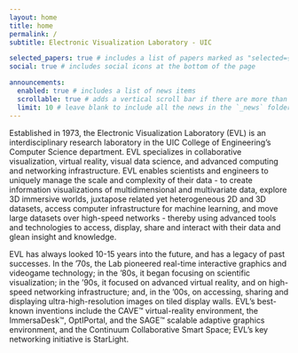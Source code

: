 ```yaml
---
layout: home
title: home
permalink: /
subtitle: Electronic Visualization Laboratory - UIC

selected_papers: true # includes a list of papers marked as "selected={true}"
social: true # includes social icons at the bottom of the page

announcements:
  enabled: true # includes a list of news items
  scrollable: true # adds a vertical scroll bar if there are more than 3 news items
  limit: 10 # leave blank to include all the news in the `_news` folder
---
```


Established in 1973, the Electronic Visualization Laboratory (EVL) is an interdisciplinary research laboratory in the UIC College of Engineering’s Computer Science department. EVL specializes in collaborative visualization, virtual reality, visual data science, and advanced computing and networking infrastructure. EVL enables scientists and engineers to uniquely manage the scale and complexity of their data - to create information visualizations of multidimensional and multivariate data, explore 3D immersive worlds, juxtapose related yet heterogeneous 2D and 3D datasets, access computer infrastructure for machine learning, and move large datasets over high-speed networks - thereby using advanced tools and technologies to access, display, share and interact with their data and glean insight and knowledge.

EVL has always looked 10-15 years into the future, and has a legacy of past successes. In the ’70s, the Lab pioneered real-time interactive graphics and videogame technology; in the ’80s, it began focusing on scientific visualization; in the ’90s, it focused on advanced virtual reality, and on high-speed networking infrastructure; and, in the ’00s, on accessing, sharing and displaying ultra-high-resolution images on tiled display walls. EVL’s best-known inventions include the CAVE™ virtual-reality environment, the ImmersaDesk™, OptIPortal, and the SAGE™ scalable adaptive graphics environment, and the Continuum Collaborative Smart Space; EVL’s key networking initiative is StarLight.

